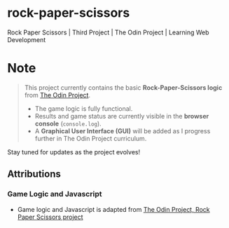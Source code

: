 # rock-paper-scissors
Rock Paper Scissors | Third Project | The Odin Project | Learning Web Development
# Note
> This project currently contains the basic **Rock-Paper-Scissors logic** from [The Odin Project](https://www.theodinproject.com/lessons/foundations-rock-paper-scissors).
> - The game logic is fully functional.
> - Results and game status are currently visible in the **browser console** (`console.log`).
> - A **Graphical User Interface (GUI)** will be added as I progress further in The Odin Project curriculum.  

Stay tuned for updates as the project evolves!
## Attributions
### Game Logic and Javascript
- Game logic and Javascript is adapted from [The Odin Project, Rock Paper Scissors project](https://www.theodinproject.com/lessons/foundations-rock-paper-scissors)